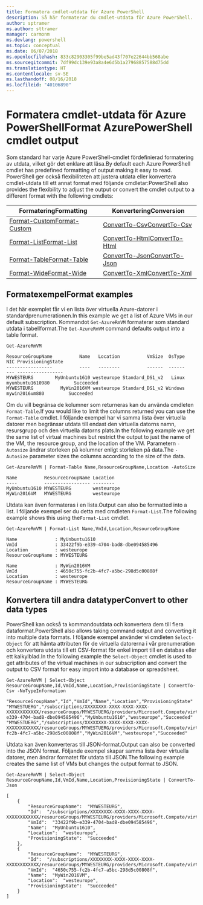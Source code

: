 ```yaml
---
title: Formatera cmdlet-utdata för Azure PowerShell
description: Så här formaterar du cmdlet-utdata för Azure PowerShell.
author: sptramer
ms.author: sttramer
manager: carmonm
ms.devlang: powershell
ms.topic: conceptual
ms.date: 06/07/2018
ms.openlocfilehash: 833c82903305f99be5ad43f707e22644bb568abe
ms.sourcegitcommit: 7df99dc139e93a8a4e6d5b1a27968857588d75dd
ms.translationtype: HT
ms.contentlocale: sv-SE
ms.lasthandoff: 08/16/2018
ms.locfileid: "40106890"
---
```

# <a name="format-azurepowershell-cmdlet-output"></a><span data-ttu-id="12269-103">Formatera cmdlet-utdata för Azure PowerShell</span><span class="sxs-lookup"><span data-stu-id="12269-103">Format AzurePowerShell cmdlet output</span></span>

<span data-ttu-id="12269-104">Som standard har varje Azure PowerShell-cmdlet fördefinierad formatering av utdata, vilket gör det enklare att läsa.</span><span class="sxs-lookup"><span data-stu-id="12269-104">By default each Azure PowerShell cmdlet has predefined formatting of output making it easy to read.</span></span>  <span data-ttu-id="12269-105">PowerShell ger också flexibiliteten att justera utdata eller konvertera cmdlet-utdata till ett annat format med följande cmdletar:</span><span class="sxs-lookup"><span data-stu-id="12269-105">PowerShell also provides the flexibility to adjust the output or convert the cmdlet output to a different format with the following cmdlets:</span></span>

| <span data-ttu-id="12269-106">Formatering</span><span class="sxs-lookup"><span data-stu-id="12269-106">Formatting</span></span>      | <span data-ttu-id="12269-107">Konvertering</span><span class="sxs-lookup"><span data-stu-id="12269-107">Conversion</span></span>       |
|-----------------|------------------|
| [<span data-ttu-id="12269-108">Format-Custom</span><span class="sxs-lookup"><span data-stu-id="12269-108">Format-Custom</span></span>](/powershell/module/microsoft.powershell.utility/format-custom) | [<span data-ttu-id="12269-109">ConvertTo-Csv</span><span class="sxs-lookup"><span data-stu-id="12269-109">ConvertTo-Csv</span></span>](/powershell/module/microsoft.powershell.utility/convertto-csv)  |
| [<span data-ttu-id="12269-110">Format-List</span><span class="sxs-lookup"><span data-stu-id="12269-110">Format-List</span></span>](/powershell/module/microsoft.powershell.utility/format-list)   | [<span data-ttu-id="12269-111">ConvertTo-Html</span><span class="sxs-lookup"><span data-stu-id="12269-111">ConvertTo-Html</span></span>](/powershell/module/microsoft.powershell.utility/convertto-html) |
| [<span data-ttu-id="12269-112">Format-Table</span><span class="sxs-lookup"><span data-stu-id="12269-112">Format-Table</span></span>](/powershell/module/microsoft.powershell.utility/format-table)  | [<span data-ttu-id="12269-113">ConvertTo-Json</span><span class="sxs-lookup"><span data-stu-id="12269-113">ConvertTo-Json</span></span>](/powershell/module/microsoft.powershell.utility/convertto-json) |
| [<span data-ttu-id="12269-114">Format-Wide</span><span class="sxs-lookup"><span data-stu-id="12269-114">Format-Wide</span></span>](/powershell/module/microsoft.powershell.utility/format-wide)   | [<span data-ttu-id="12269-115">ConvertTo-Xml</span><span class="sxs-lookup"><span data-stu-id="12269-115">ConvertTo-Xml</span></span>](/powershell/module/microsoft.powershell.utility/convertto-xml)  |

## <a name="format-examples"></a><span data-ttu-id="12269-116">Formatexempel</span><span class="sxs-lookup"><span data-stu-id="12269-116">Format examples</span></span>

<span data-ttu-id="12269-117">I det här exemplet får vi en lista över virtuella Azure-datorer i standardprenumerationen.</span><span class="sxs-lookup"><span data-stu-id="12269-117">In this example we get a list of Azure VMs in our default subscription.</span></span>  <span data-ttu-id="12269-118">Kommandot `Get-AzureRmVM` formaterar som standard utdata i tabellformat.</span><span class="sxs-lookup"><span data-stu-id="12269-118">The `Get-AzureRmVM` command defaults output into a table format.</span></span>

```azurepowershell-interactive
Get-AzureRmVM
```

```output
ResourceGroupName          Name   Location          VmSize  OsType              NIC ProvisioningState
-----------------          ----   --------          ------  ------              --- -----------------
MYWESTEURG        MyUnbuntu1610 westeurope Standard_DS1_v2   Linux myunbuntu1610980         Succeeded
MYWESTEURG          MyWin2016VM westeurope Standard_DS1_v2 Windows   mywin2016vm880         Succeeded
```

<span data-ttu-id="12269-119">Om du vill begränsa de kolumner som returneras kan du använda cmdleten `Format-Table`.</span><span class="sxs-lookup"><span data-stu-id="12269-119">If you would like to limit the columns returned you can use the `Format-Table` cmdlet.</span></span> <span data-ttu-id="12269-120">I följande exempel har vi samma lista över virtuella datorer men begränsar utdata till endast den virtuella datorns namn, resursgrupp och den virtuella datorns plats.</span><span class="sxs-lookup"><span data-stu-id="12269-120">In the following example we get the same list of virtual machines but restrict the output to just the name of the VM, the resource group, and the location of the VM.</span></span>  <span data-ttu-id="12269-121">Parametern `-Autosize` ändrar storleken på kolumner enligt storleken på data.</span><span class="sxs-lookup"><span data-stu-id="12269-121">The `-Autosize` parameter sizes the columns according to the size of the data.</span></span>

```azurepowershell-interactive
Get-AzureRmVM | Format-Table Name,ResourceGroupName,Location -AutoSize
```

```output
Name          ResourceGroupName Location
----          ----------------- --------
MyUnbuntu1610 MYWESTEURG        westeurope
MyWin2016VM   MYWESTEURG        westeurope
```

<span data-ttu-id="12269-122">Utdata kan även formateras i en lista.</span><span class="sxs-lookup"><span data-stu-id="12269-122">Output can also be formatted into a list.</span></span> <span data-ttu-id="12269-123">I följande exempel ser du detta med cmdleten `Format-List`.</span><span class="sxs-lookup"><span data-stu-id="12269-123">The following example shows this using the`Format-List` cmdlet.</span></span>

```azurepowershell-interactive
Get-AzureRmVM | Format-List Name,VmId,Location,ResourceGroupName
```

```output
Name              : MyUnbuntu1610
VmId              : 33422f9b-e339-4704-bad8-dbe094585496
Location          : westeurope
ResourceGroupName : MYWESTEURG

Name              : MyWin2016VM
VmId              : 4650c755-fc2b-4fc7-a5bc-298d5c00808f
Location          : westeurope
ResourceGroupName : MYWESTEURG
```

## <a name="convert-to-other-data-types"></a><span data-ttu-id="12269-124">Konvertera till andra datatyper</span><span class="sxs-lookup"><span data-stu-id="12269-124">Convert to other data types</span></span>

<span data-ttu-id="12269-125">PowerShell kan också ta kommandoutdata och konvertera dem till flera dataformat.</span><span class="sxs-lookup"><span data-stu-id="12269-125">PowerShell also allows taking command output and converting it into multiple data formats.</span></span> <span data-ttu-id="12269-126">I följande exempel använder vi cmdleten `Select-Object` för att hämta attributen för de virtuella datorerna i vår prenumeration och konvertera utdata till ett CSV-format för enkel import till en databas eller ett kalkylblad.</span><span class="sxs-lookup"><span data-stu-id="12269-126">In the following example the `Select-Object` cmdlet is used to get attributes of the virtual machines in our subscription and convert the output to CSV format for easy import into a database or spreadsheet.</span></span>

```azurepowershell-interactive
Get-AzureRmVM | Select-Object ResourceGroupName,Id,VmId,Name,Location,ProvisioningState | ConvertTo-Csv -NoTypeInformation
```

```output
"ResourceGroupName","Id","VmId","Name","Location","ProvisioningState"
"MYWESTUERG","/subscriptions/XXXXXXXX-XXXX-XXXX-XXXX-XXXXXXXXXXXX/resourceGroups/MYWESTUERG/providers/Microsoft.Compute/virtualMachines/MyUnbuntu1610","33422f9b-e339-4704-bad8-dbe094585496","MyUnbuntu1610","westeurope","Succeeded"
"MYWESTUERG","/subscriptions/XXXXXXXX-XXXX-XXXX-XXXX-XXXXXXXXXXXX/resourceGroups/MYWESTUERG/providers/Microsoft.Compute/virtualMachines/MyWin2016VM","4650c755-fc2b-4fc7-a5bc-298d5c00808f","MyWin2016VM","westeurope","Succeeded"
```

<span data-ttu-id="12269-127">Utdata kan även konverteras till JSON-format.</span><span class="sxs-lookup"><span data-stu-id="12269-127">Output can also be converted into the JSON format.</span></span>  <span data-ttu-id="12269-128">Följande exempel skapar samma lista över virtuella datorer, men ändrar formatet för utdata till JSON.</span><span class="sxs-lookup"><span data-stu-id="12269-128">The following example creates the same list of VMs but changes the output format to JSON.</span></span>

```azurepowershell-interactive
Get-AzureRmVM | Select-Object ResourceGroupName,Id,VmId,Name,Location,ProvisioningState | ConvertTo-Json
```

```output
[
    {
        "ResourceGroupName":  "MYWESTEURG",
        "Id":  "/subscriptions/XXXXXXXX-XXXX-XXXX-XXXX-XXXXXXXXXXXX/resourceGroups/MYWESTEURG/providers/Microsoft.Compute/virtualMachines/MyUnbuntu1610",
        "VmId":  "33422f9b-e339-4704-bad8-dbe094585496",
        "Name":  "MyUnbuntu1610",
        "Location":  "westeurope",
        "ProvisioningState":  "Succeeded"
    },
    {
        "ResourceGroupName":  "MYWESTEURG",
        "Id":  "/subscriptions/XXXXXXXX-XXXX-XXXX-XXXX-XXXXXXXXXXXX/resourceGroups/MYWESTEURG/providers/Microsoft.Compute/virtualMachines/MyWin2016VM",
        "VmId":  "4650c755-fc2b-4fc7-a5bc-298d5c00808f",
        "Name":  "MyWin2016VM",
        "Location":  "westeurope",
        "ProvisioningState":  "Succeeded"
    }
]
```
